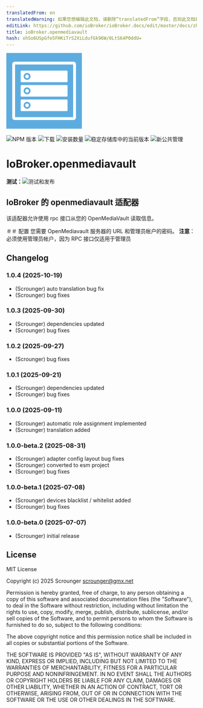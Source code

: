 ```yaml
---
translatedFrom: en
translatedWarning: 如果您想编辑此文档，请删除“translatedFrom”字段，否则此文档将再次自动翻译
editLink: https://github.com/ioBroker/ioBroker.docs/edit/master/docs/zh-cn/adapterref/iobroker.openmediavault/README.md
title: ioBroker.openmediavault
hash: xhSo6USpGfe5FHKiTrS2XiLdufGk96W/0LtS64P0ddU=
---
```

![标识](../../../en/adapterref/iobroker.openmediavault/admin/openmediavault.png)

![NPM 版本](https://img.shields.io/npm/v/iobroker.openmediavault.svg)
![下载](https://img.shields.io/npm/dm/iobroker.openmediavault.svg)
![安装数量](https://iobroker.live/badges/openmediavault-installed.svg)
![稳定存储库中的当前版本](https://iobroker.live/badges/openmediavault-stable.svg)
![新公共管理](https://nodei.co/npm/iobroker.openmediavault.png?downloads=true)

# IoBroker.openmediavault
**测试：**![测试和发布](https://github.com/Scrounger/ioBroker.openmediavault/workflows/Test%20and%20Release/badge.svg)

## IoBroker 的 openmediavault 适配器
该适配器允许使用 rpc 接口从您的 OpenMediaVault 读取信息。

＃＃ 配置
您需要 OpenMediavault 服务器的 URL 和管理员帐户的密码。
**注意**：必须使用管理员帐户，因为 RPC 接口仅适用于管理员

## Changelog

<!--
	Placeholder for the next version (at the beginning of the line):
	### **WORK IN PROGRESS**
-->
### 1.0.4 (2025-10-19)

- (Scrounger) auto translation bug fix
- (Scrounger) bug fixes

### 1.0.3 (2025-09-30)

- (Scrounger) dependencies updated
- (Scrounger) bug fixes

### 1.0.2 (2025-09-27)

- (Scrounger) bug fixes

### 1.0.1 (2025-09-21)

- (Scrounger) dependencies updated
- (Scrounger) bug fixes

### 1.0.0 (2025-09-11)

- (Scrounger) automatic role assignment implemented
- (Scrounger) translation added

### 1.0.0-beta.2 (2025-08-31)

- (Scrounger) adapter config layout bug fixes
- (Scrounger) converted to esm project
- (Scrounger) bug fixes

### 1.0.0-beta.1 (2025-07-08)

- (Scrounger) devices blacklist / whitelist added
- (Scrounger) bug fixes

### 1.0.0-beta.0 (2025-07-07)

- (Scrounger) initial release

## License

MIT License

Copyright (c) 2025 Scrounger <scrounger@gmx.net>

Permission is hereby granted, free of charge, to any person obtaining a copy
of this software and associated documentation files (the "Software"), to deal
in the Software without restriction, including without limitation the rights
to use, copy, modify, merge, publish, distribute, sublicense, and/or sell
copies of the Software, and to permit persons to whom the Software is
furnished to do so, subject to the following conditions:

The above copyright notice and this permission notice shall be included in all
copies or substantial portions of the Software.

THE SOFTWARE IS PROVIDED "AS IS", WITHOUT WARRANTY OF ANY KIND, EXPRESS OR
IMPLIED, INCLUDING BUT NOT LIMITED TO THE WARRANTIES OF MERCHANTABILITY,
FITNESS FOR A PARTICULAR PURPOSE AND NONINFRINGEMENT. IN NO EVENT SHALL THE
AUTHORS OR COPYRIGHT HOLDERS BE LIABLE FOR ANY CLAIM, DAMAGES OR OTHER
LIABILITY, WHETHER IN AN ACTION OF CONTRACT, TORT OR OTHERWISE, ARISING FROM,
OUT OF OR IN CONNECTION WITH THE SOFTWARE OR THE USE OR OTHER DEALINGS IN THE
SOFTWARE.
